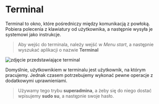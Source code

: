 # Terminal

Terminal to okno, które pośredniczy między komunikacją z powłoką. Pobiera polecenia z klawiatury od użytkownika, a następnie wysyła je systemowi jako instrukcje.

> Aby wejśc do terminala, należy wejść w *Menu start*, a następnie wyszukać aplikacji o nazwie **Terminal**

![zdjęcie przedstawiające terminal](http://host.devghost.space/lwsrc/terminal.png)

Domyślnie, użytkownikiem w terminalu jest użytkownik, na którym pracujemy. Jednak czasem potrzebujemy wykonać pewne operacje z dodatkowymi uprawnieniami.

> Używamy tego trybu **superadmina**, a żeby się do niego dostać wpisujemy **sudo su**, a następnie swoje hasło.